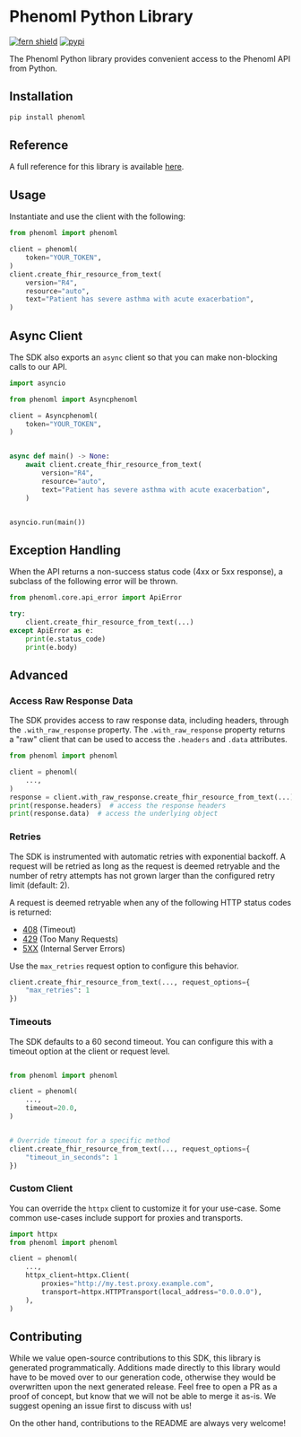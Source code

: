 # Phenoml Python Library

[![fern shield](https://img.shields.io/badge/%F0%9F%8C%BF-Built%20with%20Fern-brightgreen)](https://buildwithfern.com?utm_source=github&utm_medium=github&utm_campaign=readme&utm_source=https%3A%2F%2Fgithub.com%2Ffern-demo%2Fphenoml-python-sdk)
[![pypi](https://img.shields.io/pypi/v/phenoml)](https://pypi.python.org/pypi/phenoml)

The Phenoml Python library provides convenient access to the Phenoml API from Python.

## Installation

```sh
pip install phenoml
```

## Reference

A full reference for this library is available [here](https://github.com/fern-demo/phenoml-python-sdk/blob/HEAD/./reference.md).

## Usage

Instantiate and use the client with the following:

```python
from phenoml import phenoml

client = phenoml(
    token="YOUR_TOKEN",
)
client.create_fhir_resource_from_text(
    version="R4",
    resource="auto",
    text="Patient has severe asthma with acute exacerbation",
)
```

## Async Client

The SDK also exports an `async` client so that you can make non-blocking calls to our API.

```python
import asyncio

from phenoml import Asyncphenoml

client = Asyncphenoml(
    token="YOUR_TOKEN",
)


async def main() -> None:
    await client.create_fhir_resource_from_text(
        version="R4",
        resource="auto",
        text="Patient has severe asthma with acute exacerbation",
    )


asyncio.run(main())
```

## Exception Handling

When the API returns a non-success status code (4xx or 5xx response), a subclass of the following error
will be thrown.

```python
from phenoml.core.api_error import ApiError

try:
    client.create_fhir_resource_from_text(...)
except ApiError as e:
    print(e.status_code)
    print(e.body)
```

## Advanced

### Access Raw Response Data

The SDK provides access to raw response data, including headers, through the `.with_raw_response` property.
The `.with_raw_response` property returns a "raw" client that can be used to access the `.headers` and `.data` attributes.

```python
from phenoml import phenoml

client = phenoml(
    ...,
)
response = client.with_raw_response.create_fhir_resource_from_text(...)
print(response.headers)  # access the response headers
print(response.data)  # access the underlying object
```

### Retries

The SDK is instrumented with automatic retries with exponential backoff. A request will be retried as long
as the request is deemed retryable and the number of retry attempts has not grown larger than the configured
retry limit (default: 2).

A request is deemed retryable when any of the following HTTP status codes is returned:

- [408](https://developer.mozilla.org/en-US/docs/Web/HTTP/Status/408) (Timeout)
- [429](https://developer.mozilla.org/en-US/docs/Web/HTTP/Status/429) (Too Many Requests)
- [5XX](https://developer.mozilla.org/en-US/docs/Web/HTTP/Status/500) (Internal Server Errors)

Use the `max_retries` request option to configure this behavior.

```python
client.create_fhir_resource_from_text(..., request_options={
    "max_retries": 1
})
```

### Timeouts

The SDK defaults to a 60 second timeout. You can configure this with a timeout option at the client or request level.

```python

from phenoml import phenoml

client = phenoml(
    ...,
    timeout=20.0,
)


# Override timeout for a specific method
client.create_fhir_resource_from_text(..., request_options={
    "timeout_in_seconds": 1
})
```

### Custom Client

You can override the `httpx` client to customize it for your use-case. Some common use-cases include support for proxies
and transports.

```python
import httpx
from phenoml import phenoml

client = phenoml(
    ...,
    httpx_client=httpx.Client(
        proxies="http://my.test.proxy.example.com",
        transport=httpx.HTTPTransport(local_address="0.0.0.0"),
    ),
)
```

## Contributing

While we value open-source contributions to this SDK, this library is generated programmatically.
Additions made directly to this library would have to be moved over to our generation code,
otherwise they would be overwritten upon the next generated release. Feel free to open a PR as
a proof of concept, but know that we will not be able to merge it as-is. We suggest opening
an issue first to discuss with us!

On the other hand, contributions to the README are always very welcome!
